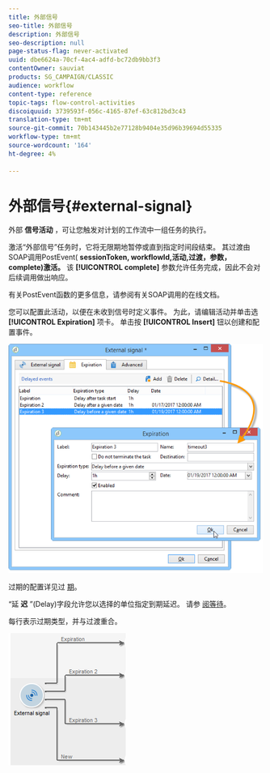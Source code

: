 ```yaml
---
title: 外部信号
seo-title: 外部信号
description: 外部信号
seo-description: null
page-status-flag: never-activated
uuid: dbe6624a-70cf-4ac4-adfd-bc72db9bb3f3
contentOwner: sauviat
products: SG_CAMPAIGN/CLASSIC
audience: workflow
content-type: reference
topic-tags: flow-control-activities
discoiquuid: 3739593f-056c-4165-87ef-63c812bd3c43
translation-type: tm+mt
source-git-commit: 70b143445b2e77128b9404e35d96b39694d55335
workflow-type: tm+mt
source-wordcount: '164'
ht-degree: 4%

---
```



# 外部信号{#external-signal}

外部 **信号活动** ，可让您触发对计划的工作流中一组任务的执行。

激活“外部信号”任务时，它将无限期地暂停或直到指定时间段结束。 其过渡由SOAP调用PostEvent( **sessionToken, workflowId,活动,过渡，参数，complete)激活。** 该 **[!UICONTROL complete]** 参数允许任务完成，因此不会对后续调用做出响应。

有关PostEvent函数的更多信息，请参阅有关SOAP调用的在线文档。

您可以配置此活动，以便在未收到信号时定义事件。 为此，请编辑活动并单击选 **[!UICONTROL Expiration]** 项卡。 单击按 **[!UICONTROL Insert]** 钮以创建和配置事件。

![](assets/edit_signal.png)

过期的配置详见过 [期](../../workflow/using/defining-approvals.md)。

“延 **迟** ”(Delay)字段允许您以选择的单位指定到期延迟。 请参 [阅等待](../../workflow/using/wait.md)。

每行表示过期类型，并与过渡重合。

![](assets/external_sign_diag.png)

